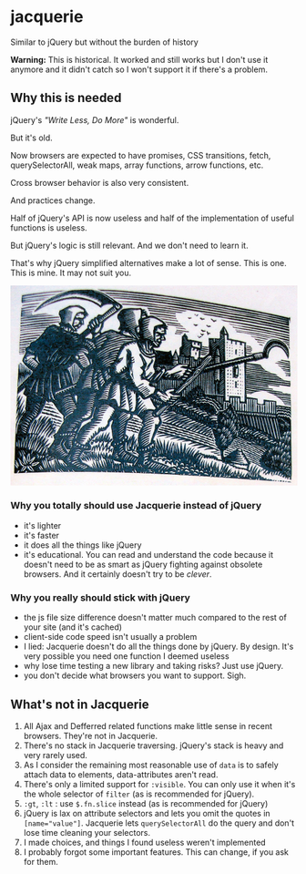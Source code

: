 # jacquerie
Similar to jQuery but without the burden of history

**Warning:** This is historical. It worked and still works but I don't use it anymore and it didn't catch so I won't support it if there's a problem.

## Why this is needed

jQuery's *"Write Less, Do More"* is wonderful.

But it's old.

Now browsers are expected to have promises, CSS transitions, fetch, querySelectorAll, weak maps, array functions, arrow functions, etc.

Cross browser behavior is also very consistent.

And practices change.

Half of jQuery's API is now useless and half of the implementation of useful functions is useless.

But jQuery's logic is still relevant. And we don't need to learn it.

That's why jQuery simplified alternatives make a lot of sense. This is one. This is mine. It may not suit you.

![Jacquerie](doc/jacquerie-gravure.jpg "Jacquerie: Not a Revolution")

### Why you totally should use Jacquerie instead of jQuery

* it's lighter
* it's faster
* it does all the things like jQuery
* it's educational. You can read and understand the code because it doesn't need to be as smart as jQuery fighting against obsolete browsers. And it certainly doesn't try to be *clever*.

### Why you really should stick with jQuery

* the js file size difference doesn't matter much compared to the rest of your site (and it's cached)
* client-side code speed isn't usually a problem
* I lied: Jacquerie doesn't do all the things done by jQuery. By design. It's very possible you need one function I deemed useless
* why lose time testing a new library and taking risks? Just use jQuery.
* you don't decide what browsers you want to support. Sigh.

## What's not in Jacquerie

1. All Ajax and Defferred related functions make little sense in recent browsers. They're not in Jacquerie.
1. There's no stack in Jacquerie traversing. jQuery's stack is heavy and very rarely used.
1. As I consider the remaining most reasonable use of `data` is to safely attach data to elements, data-attributes aren't read.
1. There's only a limited support for `:visible`. You can only use it when it's the whole selector of `filter` (as is recommended for jQuery).
1. `:gt`, `:lt` : use `$.fn.slice` instead (as is recommended for jQuery)
1. jQuery is lax on attribute selectors and lets you omit the quotes in `[name="value"]`. Jacquerie lets `querySelectorAll` do the query and don't lose time cleaning your selectors.
1. I made choices, and things I found useless weren't implemented
1. I probably forgot some important features. This can change, if you ask for them.
